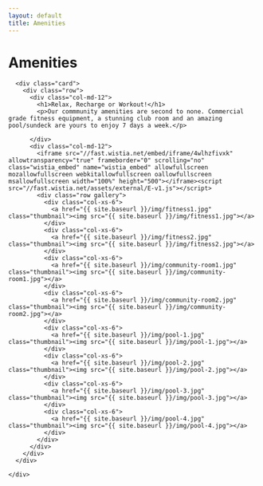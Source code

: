 ```yaml
---
layout: default
title: Amenities
---
```


<div class="container">
  <div class="row">
    <div class="col-md-8 center-block">
      <div class="card header-card">
        <h1>Amenities</h1>
      </div>
    </div>
    <div class="col-md-12">

      <div class="card">
        <div class="row">
          <div class="col-md-12">
            <h1>Relax, Recharge or Workout!</h1>
            <p>Our commmunity amenities are second to none. Commercial grade fitness equipment, a stunning club room and an amazing pool/sundeck are yours to enjoy 7 days a week.</p>

          </div>
          <div class="col-md-12">
            <iframe src="//fast.wistia.net/embed/iframe/4wlhzfivxk" allowtransparency="true" frameborder="0" scrolling="no" class="wistia_embed" name="wistia_embed" allowfullscreen mozallowfullscreen webkitallowfullscreen oallowfullscreen msallowfullscreen width="100%" height="500"></iframe><script src="//fast.wistia.net/assets/external/E-v1.js"></script>
            <div class="row gallery">
              <div class="col-xs-6">
                <a href="{{ site.baseurl }}/img/fitness1.jpg" class="thumbnail"><img src="{{ site.baseurl }}/img/fitness1.jpg"></a>
              </div>
              <div class="col-xs-6">
                <a href="{{ site.baseurl }}/img/fitness2.jpg" class="thumbnail"><img src="{{ site.baseurl }}/img/fitness2.jpg"></a>
              </div>
              <div class="col-xs-6">
                <a href="{{ site.baseurl }}/img/community-room1.jpg" class="thumbnail"><img src="{{ site.baseurl }}/img/community-room1.jpg"></a>
              </div>
              <div class="col-xs-6">
                <a href="{{ site.baseurl }}/img/community-room2.jpg" class="thumbnail"><img src="{{ site.baseurl }}/img/community-room2.jpg"></a>
              </div>
              <div class="col-xs-6">
                <a href="{{ site.baseurl }}/img/pool-1.jpg" class="thumbnail"><img src="{{ site.baseurl }}/img/pool-1.jpg"></a>
              </div>
              <div class="col-xs-6">
                <a href="{{ site.baseurl }}/img/pool-2.jpg" class="thumbnail"><img src="{{ site.baseurl }}/img/pool-2.jpg"></a>
              </div>
              <div class="col-xs-6">
                <a href="{{ site.baseurl }}/img/pool-3.jpg" class="thumbnail"><img src="{{ site.baseurl }}/img/pool-3.jpg"></a>
              </div>
              <div class="col-xs-6">
                <a href="{{ site.baseurl }}/img/pool-4.jpg" class="thumbnail"><img src="{{ site.baseurl }}/img/pool-4.jpg"></a>
              </div>
            </div>
          </div>
        </div>
      </div>

    </div>
  </div>
</div>
